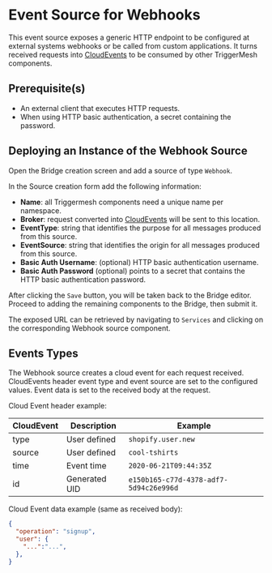 # Event Source for Webhooks

This event source exposes a generic HTTP endpoint to be configured at external systems webhooks or be called from custom applications. It turns received requests into [CloudEvents][ce] to be consumed by other TriggerMesh components.

## Prerequisite(s)

* An external client that executes HTTP requests.
* When using HTTP basic authentication, a secret containing the password.

## Deploying an Instance of the Webhook Source

Open the Bridge creation screen and add a source of type `Webhook`.

In the Source creation form add the following information:

* **Name**: all Triggermesh components need a unique name per namespace.
* **Broker**: request converted into [CloudEvents][ce] will be sent to this location.
* **EventType**: string that identifies the purpose for all messages produced from this source.
* **EventSource**: string that identifies the origin for all messages produced from this source.
* **Basic Auth Username**: (optional) HTTP basic authentication username.
* **Basic Auth Password** (optional) points to a secret that contains the HTTP basic authentication password.

After clicking the `Save` button, you will be taken back to the Bridge editor. Proceed to adding the remaining components to the Bridge, then submit it.

The exposed URL can be retrieved by navigating to `Services` and clicking on the corresponding Webhook source component.

## Events Types

The Webhook source creates a cloud event for each request received. CloudEvents header event type and event source are set to the configured values. Event data is set to the received body at the request.

Cloud Event header example:

| CloudEvent  | Description   | Example             |
|---          |---            |---                  |
| type        | User defined   | `shopify.user.new`  |
| source      | User defined   | `cool-tshirts`   |
| time     | Event time   | `2020-06-21T09:44:35Z`  |
| id     | Generated UID   | `e150b165-c77d-4378-adf7-5d94c26e996d`  |

Cloud Event data example (same as received body):

```json
{
  "operation": "signup",
  "user": {
    "...":"...",
  },
}
```


[ce]: https://cloudevents.io